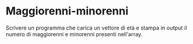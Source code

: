 # Maggiorenni-minorenni

Scrivere un programma che carica un vettore di età e stampa in output il numero di maggiorenni e minorenni presenti nell'array.